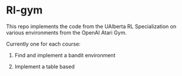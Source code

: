 # Rl-gym

This repo implements the code from the UAlberta RL Specialization on various environments from the OpenAI Atari Gym.

Currently one for each course:

1. Find and implement a bandit environment

2. Implement a table based
